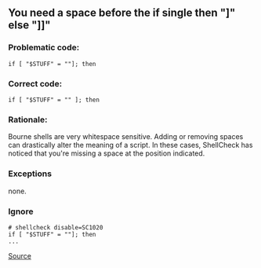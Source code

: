 ## You need a space before the if single then "]" else "]]"

### Problematic code:

```
if [ "$STUFF" = ""]; then
```

### Correct code:

```
if [ "$STUFF" = "" ]; then
```

### Rationale:
Bourne shells are very whitespace sensitive. Adding or removing spaces can drastically alter the meaning of a script. In these cases, ShellCheck has noticed that you're missing a space at the position indicated.

### Exceptions
none.

### Ignore
```
# shellcheck disable=SC1020
if [ "$STUFF" = ""]; then
...
```
[Source](https://github.com/koalaman/shellcheck/wiki/SC1020)

